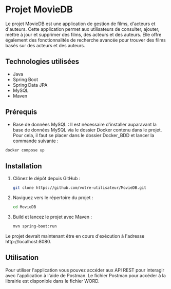 # Projet MovieDB

Le projet MovieDB est une application de gestion de films, d'acteurs et d'auteurs. Cette application permet aux utilisateurs de consulter, ajouter, mettre à jour et supprimer des films, des acteurs et des auteurs. Elle offre également des fonctionnalités de recherche avancée pour trouver des films basés sur des acteurs et des auteurs.

## Technologies utilisées

- Java
- Spring Boot
- Spring Data JPA
- MySQL
- Maven

## Prérequis

- Base de données MySQL : Il est nécessaire d'installer auparavant la base de données MySQL via le dossier Docker contenu dans le projet. Pour cela, il faut se placer dans le dossier Docker_BDD et lancer la commande suivante :

```dockerfile
docker compose up
```

## Installation

1. Clônez le dépôt depuis GitHub :

   ```bash
   git clone https://github.com/votre-utilisateur/MovieDB.git

2. Naviguez vers le répertoire du projet :

   ```bash
   cd MovieDB

3. Build et lancez le projet avec Maven :

   ```bash
   mvn spring-boot:run

Le projet devrait maintenant être en cours d'exécution à l'adresse http://localhost:8080.

## Utilisation
Pour utiliser l'application vous pouvez accéder aux API REST pour interagir avec l'application à l'aide de Postman. Le fichier Postman pour accéder à la librairie est disponible dans le fichier WORD. 
